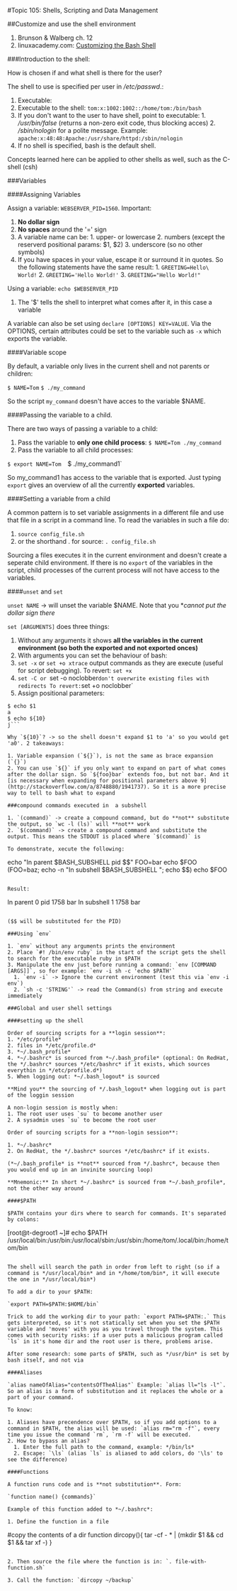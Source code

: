 #Topic 105: Shells, Scripting and Data Management

##Customize and use the shell environment

1. Brunson & Walberg ch. 12
2. linuxacademy.com: [Customizing the Bash Shell](https://linuxacademy.com/cp/modules/view/id/2)

###Introduction to the shell:

How is chosen if and what shell is there for the user?

The shell to use is specified per user in */etc/passwd*.:
 1. Executable:
   1. Executable to the shell: `tom:x:1002:1002::/home/tom:/bin/bash`
   2. If you don't want to the user to have shell, point to executable:
     1. */usr/bin/false* (returns a non-zero exit code, thus blocking acces)
     2. */sbin/nologin* for a polite message. Example: `apache:x:48:48:Apache:/usr/share/httpd:/sbin/nologin`
 2. If no shell is specified, bash is the default shell.

Concepts learned here can be applied to other shells as well, such as the C-shell (csh)

###Variables

####Assigning Variables

Assign a variable: `WEBSERVER_PID=1560`. Important:
  1. **No dollar sign**
  2. **No spaces** around the '=' sign
  3. A variable name can be:
    1. upper- or lowercase
    2. numbers (except the reserverd positional params: $1, $2)
    3. underscore (so no other symbols)
  4. If you have spaces in your value, escape it or surround it in quotes. So the following statements have the same result:
    1. `GREETING=Hello\ World!`
    2. `GREETING='Hello World!'`
    3. `GREETING="Hello World!"`

Using a variable: `echo $WEBSERVER_PID`
  1. The '$' tells the shell to interpret what comes after it, in this case a variable 

A variable can also be set using `declare [OPTIONS] KEY=VALUE`. Via the OPTIONS, certain attributes could be set to the variable such as `-x` which exports the variable.

####Variable scope

By default, a variable only lives in the current shell and not parents or children:

`$ NAME=Tom`
`$ ./my_command`

So the script `my_command` doesn't have acces to the variable $NAME. 

####Passing the variable to a child.

There are two ways of passing a variable to a child:

1. Pass the variable to **only one child process**: `$ NAME=Tom ./my_command`
2. Pass the variable to all child processes: 

`$ export NAME=Tom 
`$ ./my_command1`

So my_command1 has access to the variable that is exported. Just typing `export` gives an overview of all the currently **exported** variables.

####Setting a variable from a child

A common pattern is to set variable assignments in a different file and use that file in a script in a command line. To read the variables in such a file do:

1. `source config_file.sh` 
2. or the shorthand . for source: `. config_file.sh`

Sourcing a files executes it in the current environment and doesn't create a seperate child environment. If there is no `export` of the variables in the script, child processes of the current process will not have access to the variables.

####`unset` and `set`

`unset NAME` -> will unset the variable $NAME. Note that you **cannot put the dollar sign there*

`set [ARGUMENTS]` does three things:

1. Without any arguments it shows **all the variables in the current environment (so both the exported and not exported onces)**
2. With arguments you can set the behaviour of bash:
  1. `set -x` or `set +o xtrace` output commands as they are execute (useful for script debugging). To revert: `set +x`
  2. `set -C or `set -o noclobber` don't overwrite existing files with redirects To revert: `set +o noclobber`
3. Assign positional parameters: 

```$ set a b c d e f g h i j k l m
$ echo $1
a
$ echo ${10}
j```

Why `${10}`? -> so the shell doesn't expand $1 to 'a' so you would get 'a0'. 2 takeaways:

1. Variable expansion (`${}`), is not the same as brace expansion (`{}`)
2. You can use `${}` if you only want to expand on part of what comes after the dollar sign. So `${foo}bar` extends foo, but not bar. And it [is necessary when expanding for positional parameters above 9](http://stackoverflow.com/a/8748880/1941737). So it is a more precise way to tell to bash what to expand

###compound commands executed in  a subshell

1. `(command)` -> create a compound command, but do **not** substitute the output, so `wc -l (ls)` will **not** work
2. `$(command)` -> create a compound command and substitute the output. This means the STDOUT is placed where `$(command)` is 

To demonstrate, xecute the following:

```
echo "In parent $BASH_SUBSHELL pid $$"
FOO=bar
echo $FOO
(FOO=baz; echo -n "In subshell $BASH_SUBSHELL "; echo $$)
echo $FOO
```

Result:

```
In parent 0 pid 1758
bar
In subshell 1 1758
bar
```

($$ will be substituted for the PID)

###Using `env`

1. `env` without any arguments prints the environment
2. Place `#! /bin/env ruby` in the start of the script gets the shell to search for the executable ruby in $PATH
3. Manipulate the env just before running a command: `env [COMMAND [ARGS]]`, so for example: `env -i sh -c 'echo $PATH'`
  1. `env -i` -> Ignore the current environment (test this via `env -i env`)
  2. `sh -c 'STRING'` -> read the Command(s) from string and execute immediately

###Global and user shell settings

####setting up the shell

Order of sourcing scripts for a **login session**:
1. */etc/profile*
2. files in */etc/profile.d*
3. *~/.bash_profile*
4. *~/.bashrc* is sourced from *~/.bash_profile* (optional: On RedHat, the */.bashrc* sources */etc/bashrc* if it exists, which sources everythin in */etc/profile.d*)
5. When logging out: *~/.bash_logout* is sourced

**Mind you** the sourcing of */.bash_logout* when logging out is part of the loggin session

A non-login session is mostly when:
1. The root user uses `su` to become another user
2. A sysadmin uses `su` to become the root user

Order of sourcing scripts for a **non-login session**:

1. *~/.bashrc*
2. On RedHat, the */.bashrc* sources */etc/bashrc* if it exists.

(*~/.bash_profile* is **not** sourced from */.bashrc*, because then you would end up in an invinite sourcing loop)

**Mnemonic:** In short *~/.bashrc* is sourced from *~/.bash_profile*, not the other way around

####$PATH

$PATH contains your dirs where to search for commands. It's separated by colons:

```
[root@t-degroot1 ~]# echo $PATH
/usr/local/bin:/usr/bin:/usr/local/sbin:/usr/sbin:/home/tom/.local/bin:/home/tom/bin
```

The shell will search the path in order from left to right (so if a command is */usr/local/bin* and in */home/tom/bin*, it will execute the one in */usr/local/bin*)

To add a dir to your $PATH:

`export PATH=$PATH:$HOME/bin`

Trick to add the working dir to your path: `export PATH=$PATH:.` This gets interpreted, so it's not statically set when you set the $PATH variable and 'moves' with you as you travel through the system. This comes with security risks: if a user puts a malicious program called `ls` in it's home dir and the root user is there, problems arise.

After some research: some parts of $PATH, such as */usr/bin* is set by bash itself, and not via 

####Aliases

`alias nameOfAlias="contentsOfTheAlias"` Example: `alias ll="ls -l"`. So an alias is a form of substitution and it replaces the whole or a part of your command.

To know:

1. Aliases have precendence over $PATH, so if you add options to a command in $PATH, the alias will be used: `alias rm="rm -f"`, every time you issue the command `rm`, `rm -f` will be executed.
2. How to bypass an alias?
  1. Enter the full path to the command, example: */bin/ls*
  2. Escape: `\ls` (alias `ls` is aliased to add colors, do '\ls' to see the difference)

####Functions

A function runs code and is **not substitution**. Form:

`function name() {commands}`

Example of this function added to *~/.bashrc*:

1. Define the function in a file

```
#copy the contents of a dir
function dircopy(){
        tar -cf - * | (mkdir $1 && cd $1 && tar xf -)
}
```

2. Then source the file where the function is in: `. file-with-function.sh`

3. Call the function: `dircopy ~/backup`


